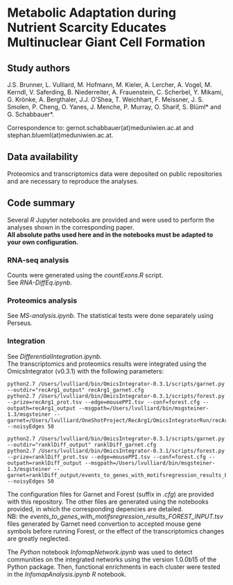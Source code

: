 # Metabolic Adaptation during Nutrient Scarcity Educates Multinuclear Giant Cell Formation

## Study authors

J.S. Brunner, L. Vulliard, M. Hofmann, M. Kieler, A. Lercher, A. Vogel, M. Kerndl, V. Saferding, B. Niederreiter, A. Frauenstein, C. Scherbel, Y. Mikami, G. Krönke, A. Bergthaler, J.J. O’Shea, T. Weichhart, F. Meissner, J. S. Smolen, P. Cheng, O. Yanes, J. Menche, P. Murray, O. Sharif, S. Blüml* and G. Schabbauer*.

Correspondence to: gernot.schabbauer(at)meduniwien.ac.at and stephan.blueml(at)meduniwien.ac.at.

## Data availability

Proteomics and transcriptomics data were deposited on public repositories and are necessary to reproduce the analyses.

## Code summary

Several *R* Jupyter notebooks are provided and were used to perform the analyses shown in the corresponding paper.  
**All absolute paths used here and in the notebooks must be adapted to your own configuration.**

### RNA-seq analysis

Counts were generated using the *countExons.R* script.  
See *RNA-DiffEq.ipynb*.

### Proteomics analysis

See *MS-analysis.ipynb*. The statistical tests were done separately using Perseus.

### Integration

See *DifferentialIntegration.ipynb*.  
The transcriptomics and proteomics results were integrated using the OmicsIntegrator (v0.3.1) with the following parameters:

	python2.7 /Users/lvulliard/bin/OmicsIntegrator-0.3.1/scripts/garnet.py --outdir="recArg1_output" recArg1_garnet.cfg
	python2.7 /Users/lvulliard/bin/OmicsIntegrator-0.3.1/scripts/forest.py --prize=recArg1_prot.tsv --edge=mousePPI.tsv --conf=forest.cfg --outpath=recArg1_output --msgpath=/Users/lvulliard/bin/msgsteiner-1.3/msgsteiner --garnet=/Users/lvulliard/OneShotProject/RecArg1/OmicsIntegratorRun/recArg1_output/events_to_genes_with_motifsregression_results_FOREST_INPUT.tsv --noisyEdges 50

	python2.7 /Users/lvulliard/bin/OmicsIntegrator-0.3.1/scripts/garnet.py --outdir="ranklDiff_output" ranklDiff_garnet.cfg
	python2.7 /Users/lvulliard/bin/OmicsIntegrator-0.3.1/scripts/forest.py --prize=ranklDiff_prot.tsv --edge=mousePPI.tsv --conf=forest.cfg --outpath=ranklDiff_output --msgpath=/Users/lvulliard/bin/msgsteiner-1.3/msgsteiner --garnet=ranklDiff_output/events_to_genes_with_motifsregression_results_FOREST_INPUT.tsv --noisyEdges 50

 The configuration files for Garnet and Forest (suffix in *.cfg*) are provided with this repository. The other files are generated using the notebooks provided, in which the corresponding depencies are detailed.  
 NB: the *events_to_genes_with_motifsregression_results_FOREST_INPUT.tsv* files generated by Garnet need convertion to accepted mouse gene symbols before running Forest, or the effect of the transcriptomics changes are greatly neglected. 

The *Python* notebook *InfomapNetwork.ipynb* was used to detect communities on the integrated networks using the version 1.0.0b15 of the Python package. Then, functional enrichments in each cluster were tested in the *InfomapAnalysis.ipynb R* notebook.
